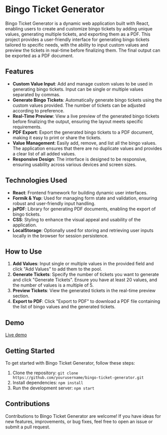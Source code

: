 # Bingo Ticket Generator

Bingo Ticket Generator is a dynamic web application built with React, enabling users to create and customize bingo tickets by adding unique values, generating multiple tickets, and exporting them as a PDF. This project provides a user-friendly interface for generating bingo tickets tailored to specific needs, with the ability to input custom values and preview the tickets in real-time before finalizing them. The final output can be exported as a PDF document.

## Features

- **Custom Value Input**: Add and manage custom values to be used in generating bingo tickets. Input can be single or multiple values separated by commas.
- **Generate Bingo Tickets**: Automatically generate bingo tickets using the custom values provided. The number of tickets can be adjusted according to preference.
- **Real-Time Preview**: View a live preview of the generated bingo tickets before finalizing the output, ensuring the layout meets specific requirements.
- **PDF Export**: Export the generated bingo tickets to a PDF document, making it easy to print or share the tickets.
- **Value Management**: Easily add, remove, and list all the bingo values. The application ensures that there are no duplicate values and provides a clear list of all added values.
- **Responsive Design**: The interface is designed to be responsive, ensuring usability across various devices and screen sizes.

## Technologies Used

- **React**: Frontend framework for building dynamic user interfaces.
- **Formik & Yup**: Used for managing form state and validation, ensuring robust and user-friendly input handling.
- **jsPDF**: Library for generating PDF documents, enabling the export of bingo tickets.
- **CSS**: Styling to enhance the visual appeal and usability of the application.
- **LocalStorage**: Optionally used for storing and retrieving user inputs locally in the browser for session persistence.

## How to Use

1. **Add Values**: Input single or multiple values in the provided field and click "Add Values" to add them to the pool.
2. **Generate Tickets**: Specify the number of tickets you want to generate and click "Generate Tickets". Ensure you have at least 20 values, and the number of values is a multiple of 5.
3. **Preview Tickets**: View the generated tickets in the real-time preview section.
4. **Export to PDF**: Click "Export to PDF" to download a PDF file containing the list of bingo values and the generated tickets.

## Demo

[Live demo](https://bingo-tickets.netlify.app/) 

## Getting Started

To get started with Bingo Ticket Generator, follow these steps:

1. Clone the repository: `git clone https://github.com/yourusername/bingo-ticket-generator.git`
2. Install dependencies: `npm install`
3. Run the development server: `npm start`

## Contributions

Contributions to Bingo Ticket Generator are welcome! If you have ideas for new features, improvements, or bug fixes, feel free to open an issue or submit a pull request.
